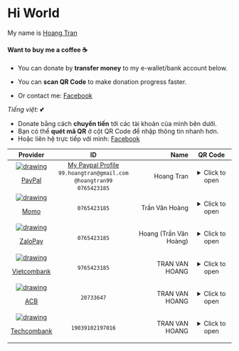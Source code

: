 # Hi World

My name is [Hoang Tran](https://github.com/HoangTran0410)

#### Want to buy me a coffee ☕

- You can donate by **transfer money** to my e-wallet/bank account below.

- You can **scan QR Code** to make donation progress faster.
- Or contact me: [Facebook](https://fb.com/99.hoangtran)

*Tiếng việt:* 💕

- Donate bằng cách **chuyển tiền** tới các tài khoản của mình bên dưới.
- Bạn có thể **quét mã QR** ở cột QR Code để nhập thông tin nhanh hơn.
- Hoặc liên hệ trực tiếp với mình: [Facebook](https://fb.com/99.hoangtran)

| Provider | ID | Name | QR Code |
|:-----:|:------------:|---:|:---------:|
| <a style="display:block" href="https://www.paypal.com/"><img src="https://icon2.cleanpng.com/20180406/cpw/kisspng-paypal-computer-icons-logo-paypal-5ac737e8df0e72.9482777915230054169137.jpg" alt="drawing" width="50"/> <p>PayPal</p></a> | [My Paypal Profile](https://paypal.me/hoangtran99) <br/>`99.hoangtran@gmail.com`<br/>`@hoangtran99`<br/>`0765423185` | Hoang Tran | <details><summary>Click to open</summary><img src="./assets/qrcode/paypal.png" width="300" /><br/>[View my Paypal profile](https://paypal.me/hoangtran99)</details> |
| <a style="display:block" href="https://momo.vn/"><img src="https://cdn.mservice.com.vn/app/icon/kits/01.MoMo%20Copy.png" alt="drawing" width="50"/> <p>Momo</p></a> | `0765423185` | Trần Văn Hoàng | <details><summary>Click to open</summary><img src="./assets/qrcode/momo.jpeg" width="300" /></details> |
| <a href="https://zalopay.vn/"><img src="https://thuthuatmaytinh.vn/wp-content/uploads/2019/02/ZaloPay-logo.png" alt="drawing" width="50"/><p>ZaloPay</p></a> | `0765423185` |  Hoang (Trần Văn Hoàng) | <details><summary>Click to open</summary><img src="./assets/qrcode/zalopay.jpeg" width="300" /></details> |
| <a href="https://www.vietcombank.com.vn"><img src="https://cdn.haitrieu.com/wp-content/uploads/2022/02/Icon-Vietcombank.png" alt="drawing" width="50"/><p>Vietcombank</p></a> | `9765423185` | TRAN VAN HOANG | <details><summary>Click to open</summary><img src="./assets/qrcode/vietcombank.jpeg" width="300" /></details> |
| <a href="https://www.acb.com.vn/"><img src="https://cdn.haitrieu.com/wp-content/uploads/2022/01/Logo-ACB.png" alt="drawing" width="50"/><p>ACB</p></a> | `20733647` | TRAN VAN HOANG | <details><summary>Click to open</summary><img src="./assets/qrcode/acb.png" width="300" /></details> |
| <a href="https://www.techcombank.com.vn/"><img src="https://tinnhiemmang.vn/storage/photos/shares/uploads/0_techcombank.png" alt="drawing" width="50"/><p>Techcombank</p></a> | `19039102197016` | TRAN VAN HOANG | <details><summary>Click to open</summary><img src="./assets/qrcode/techcombank.jpeg" width="300" /></details> |
